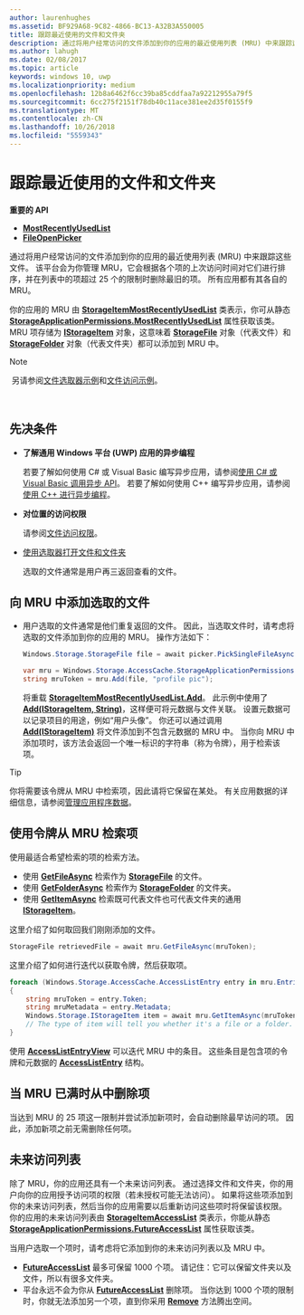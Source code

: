 ```yaml
---
author: laurenhughes
ms.assetid: BF929A68-9C82-4866-BC13-A32B3A550005
title: 跟踪最近使用的文件和文件夹
description: 通过将用户经常访问的文件添加到你的应用的最近使用列表 (MRU) 中来跟踪这些文件。
ms.author: lahugh
ms.date: 02/08/2017
ms.topic: article
keywords: windows 10, uwp
ms.localizationpriority: medium
ms.openlocfilehash: 12b8a6462f6cc39ba85cddfaa7a92212955a79f5
ms.sourcegitcommit: 6cc275f2151f78db40c11ace381ee2d35f0155f9
ms.translationtype: MT
ms.contentlocale: zh-CN
ms.lasthandoff: 10/26/2018
ms.locfileid: "5559343"
---
```

# <a name="track-recently-used-files-and-folders"></a>跟踪最近使用的文件和文件夹

**重要的 API**

- [**MostRecentlyUsedList**](https://msdn.microsoft.com/library/windows/apps/br207458)
- [**FileOpenPicker**](https://msdn.microsoft.com/library/windows/apps/hh738369)

通过将用户经常访问的文件添加到你的应用的最近使用列表 (MRU) 中来跟踪这些文件。 该平台会为你管理 MRU，它会根据各个项的上次访问时间对它们进行排序，并在列表中的项超过 25 个的限制时删除最旧的项。 所有应用都有其各自的 MRU。

你的应用的 MRU 由 [**StorageItemMostRecentlyUsedList**](https://msdn.microsoft.com/library/windows/apps/br207475) 类表示，你可从静态 [**StorageApplicationPermissions.MostRecentlyUsedList**](https://msdn.microsoft.com/library/windows/apps/br207458) 属性获取该类。 MRU 项存储为 [**IStorageItem**](https://msdn.microsoft.com/library/windows/apps/br227129) 对象，这意味着 [**StorageFile**](https://msdn.microsoft.com/library/windows/apps/br227171) 对象（代表文件）和 [**StorageFolder**](https://msdn.microsoft.com/library/windows/apps/br227230) 对象（代表文件夹）都可以添加到 MRU 中。

> [!NOTE]
> 另请参阅[文件选取器示例](http://go.microsoft.com/fwlink/p/?linkid=619994)和[文件访问示例](http://go.microsoft.com/fwlink/p/?linkid=619995)。

 

## <a name="prerequisites"></a>先决条件

-   **了解通用 Windows 平台 (UWP) 应用的异步编程**

    若要了解如何使用 C# 或 Visual Basic 编写异步应用，请参阅[使用 C# 或 Visual Basic 调用异步 API](https://msdn.microsoft.com/library/windows/apps/mt187337)。 若要了解如何使用 C++ 编写异步应用，请参阅[使用 C++ 进行异步编程](https://msdn.microsoft.com/library/windows/apps/mt187334)。

-   **对位置的访问权限**

    请参阅[文件访问权限](file-access-permissions.md)。

-   [使用选取器打开文件和文件夹](quickstart-using-file-and-folder-pickers.md)

    选取的文件通常是用户再三返回查看的文件。

 ## <a name="add-a-picked-file-to-the-mru"></a>向 MRU 中添加选取的文件

-   用户选取的文件通常是他们重复返回的文件。 因此，当选取文件时，请考虑将选取的文件添加到你的应用的 MRU。 操作方法如下：

    ```cs
    Windows.Storage.StorageFile file = await picker.PickSingleFileAsync();

    var mru = Windows.Storage.AccessCache.StorageApplicationPermissions.MostRecentlyUsedList;
    string mruToken = mru.Add(file, "profile pic");
    ```

    将重载 [**StorageItemMostRecentlyUsedList.Add**](https://msdn.microsoft.com/library/windows/apps/br207476)。 此示例中使用了 [**Add(IStorageItem, String)**](https://msdn.microsoft.com/library/windows/apps/br207481)，这样便可将元数据与文件关联。 设置元数据可以记录项目的用途，例如“用户头像”。 你还可以通过调用 [**Add(IStorageItem)**](https://msdn.microsoft.com/library/windows/apps/br207480) 将文件添加到不包含元数据的 MRU 中。 当你向 MRU 中添加项时，该方法会返回一个唯一标识的字符串（称为令牌），用于检索该项。

> [!TIP]
> 你将需要该令牌从 MRU 中检索项，因此请将它保留在某处。 有关应用数据的详细信息，请参阅[管理应用程序数据](https://msdn.microsoft.com/library/windows/apps/hh465109)。

## <a name="use-a-token-to-retrieve-an-item-from-the-mru"></a>使用令牌从 MRU 检索项

使用最适合希望检索的项的检索方法。

-   使用 [**GetFileAsync**](https://msdn.microsoft.com/library/windows/apps/br207486) 检索作为 [**StorageFile**](https://msdn.microsoft.com/library/windows/apps/br227171) 的文件。
-   使用 [**GetFolderAsync**](https://msdn.microsoft.com/library/windows/apps/br207489) 检索作为 [**StorageFolder**](https://msdn.microsoft.com/library/windows/apps/br227230) 的文件夹。
-   使用 [**GetItemAsync**](https://msdn.microsoft.com/library/windows/apps/br207492) 检索既可代表文件也可代表文件夹的通用 [**IStorageItem**](https://msdn.microsoft.com/library/windows/apps/br227129)。

这里介绍了如何取回我们刚刚添加的文件。

```cs
StorageFile retrievedFile = await mru.GetFileAsync(mruToken);
```

这里介绍了如何进行迭代以获取令牌，然后获取项。

```cs
foreach (Windows.Storage.AccessCache.AccessListEntry entry in mru.Entries)
{
    string mruToken = entry.Token;
    string mruMetadata = entry.Metadata;
    Windows.Storage.IStorageItem item = await mru.GetItemAsync(mruToken);
    // The type of item will tell you whether it's a file or a folder.
}
```

使用 [**AccessListEntryView**](https://msdn.microsoft.com/library/windows/apps/br227349) 可以迭代 MRU 中的条目。 这些条目是包含项的令牌和元数据的 [**AccessListEntry**](https://msdn.microsoft.com/library/windows/apps/br227348) 结构。

## <a name="removing-items-from-the-mru-when-its-full"></a>当 MRU 已满时从中删除项

当达到 MRU 的 25 项这一限制并尝试添加新项时，会自动删除最早访问的项。 因此，添加新项之前无需删除任何项。

## <a name="future-access-list"></a>未来访问列表

除了 MRU，你的应用还具有一个未来访问列表。 通过选择文件和文件夹，你的用户向你的应用授予访问项的权限（若未授权可能无法访问）。 如果将这些项添加到你的未来访问列表，然后当你的应用需要以后重新访问这些项时将保留该权限。 你的应用的未来访问列表由 [**StorageItemAccessList**](https://msdn.microsoft.com/library/windows/apps/br207459) 类表示，你能从静态 [**StorageApplicationPermissions.FutureAccessList**](https://msdn.microsoft.com/library/windows/apps/br207457) 属性获取该类。

当用户选取一个项时，请考虑将它添加到你的未来访问列表以及 MRU 中。

-   [**FutureAccessList**](https://msdn.microsoft.com/library/windows/apps/br207457) 最多可保留 1000 个项。 请记住：它可以保留文件夹以及文件，所以有很多文件夹。
-   平台永远不会为你从 [**FutureAccessList**](https://msdn.microsoft.com/library/windows/apps/br207457) 删除项。 当你达到 1000 个项的限制时，你就无法添加另一个项，直到你采用 [**Remove**](https://msdn.microsoft.com/library/windows/apps/br207497) 方法腾出空间。
